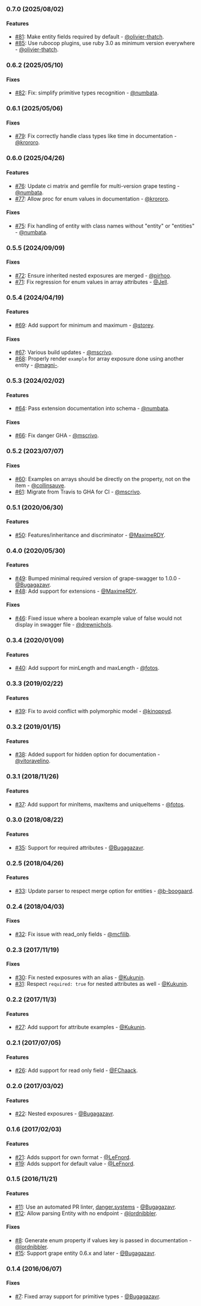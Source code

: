 ### 0.7.0 (2025/08/02)

#### Features

* [#81](https://github.com/ruby-grape/grape-swagger-entity/pull/81): Make entity fields required by default - [@olivier-thatch](https://github.com/olivier-thatch).
* [#85](https://github.com/ruby-grape/grape-swagger-entity/pull/85): Use rubocop plugins, use ruby 3.0 as minimum version everywhere - [@olivier-thatch](https://github.com/olivier-thatch).

### 0.6.2 (2025/05/10)

#### Fixes

* [#82](https://github.com/ruby-grape/grape-swagger-entity/pull/82): Fix: simplify primitive types recognition - [@numbata](https://github.com/numbata).

### 0.6.1 (2025/05/06)

#### Fixes

* [#79](https://github.com/ruby-grape/grape-swagger-entity/pull/79): Fix correctly handle class types like time in documentation - [@krororo](https://github.com/krororo).

### 0.6.0 (2025/04/26)

#### Features

* [#76](https://github.com/ruby-grape/grape-swagger-entity/pull/76): Update ci matrix and gemfile for multi-version grape testing - [@numbata](https://github.com/numbata).
* [#77](https://github.com/ruby-grape/grape-swagger-entity/pull/77): Allow proc for enum values in documentation - [@krororo](https://github.com/krororo).

#### Fixes

* [#75](https://github.com/ruby-grape/grape-swagger-entity/pull/75): Fix handling of entity with class names without "entity" or "entities" - [@numbata](https://github.com/numbata).

### 0.5.5 (2024/09/09)

#### Fixes

* [#72](https://github.com/ruby-grape/grape-swagger-entity/pull/72): Ensure inherited nested exposures are merged - [@pirhoo](https://github.com/pirhoo).
* [#71](https://github.com/ruby-grape/grape-swagger-entity/pull/71): Fix regression for enum values in array attributes - [@Jell](https://github.com/Jell).

### 0.5.4 (2024/04/19)

#### Features

* [#69](https://github.com/ruby-grape/grape-swagger-entity/pull/69): Add support for minimum and maximum - [@storey](https://github.com/storey).

#### Fixes

* [#67](https://github.com/ruby-grape/grape-swagger-entity/pull/67): Various build updates - [@mscrivo](https://github.com/mscrivo).
* [#68](https://github.com/ruby-grape/grape-swagger-entity/pull/68): Properly render `example` for array exposure done using another entity - [@magni-](https://github.com/magni-).

### 0.5.3 (2024/02/02)

#### Features

* [#64](https://github.com/ruby-grape/grape-swagger-entity/pull/64): Pass extension documentation into schema - [@numbata](https://github.com/numbata).

#### Fixes

* [#66](https://github.com/ruby-grape/grape-swagger-entity/pull/66): Fix danger GHA - [@mscrivo](https://github.com/mscrivo).

### 0.5.2 (2023/07/07)

#### Fixes

* [#60](https://github.com/ruby-grape/grape-swagger-entity/pull/60): Examples on arrays should be directly on the property, not on the item - [@collinsauve](https://github.com/collinsauve).
* [#61](https://github.com/ruby-grape/grape-swagger-entity/pull/61): Migrate from Travis to GHA for CI - [@mscrivo](https://github.com/mscrivo).

### 0.5.1 (2020/06/30)

#### Features

* [#50](https://github.com/ruby-grape/grape-swagger-entity/pull/50): Features/inheritance and discriminator - [@MaximeRDY](https://github.com/MaximeRDY).

### 0.4.0 (2020/05/30)

#### Features

* [#49](https://github.com/ruby-grape/grape-swagger-entity/pull/49): Bumped minimal required version of grape-swagger to 1.0.0 - [@Bugagazavr](https://github.com/Bugagazavr).
* [#48](https://github.com/ruby-grape/grape-swagger-entity/pull/48): Add support for extensions - [@MaximeRDY](https://github.com/MaximeRDY).

#### Fixes

* [#46](https://github.com/ruby-grape/grape-swagger-entity/pull/46): Fixed issue where a boolean example value of false would not display in swagger file - [@drewnichols](https://github.com/drewnichols).

### 0.3.4 (2020/01/09)

#### Features

* [#40](https://github.com/ruby-grape/grape-swagger-entity/pull/40): Add support for minLength and maxLength - [@fotos](https://github.com/fotos).

### 0.3.3 (2019/02/22)

#### Features

* [#39](https://github.com/ruby-grape/grape-swagger-entity/pull/39): Fix to avoid conflict with polymorphic model - [@kinoppyd](https://github.com/kinoppyd).

### 0.3.2 (2019/01/15)

#### Features

* [#38](https://github.com/ruby-grape/grape-swagger-entity/pull/38): Added support for hidden option for documentation - [@vitoravelino](https://github.com/vitoravelino).

### 0.3.1 (2018/11/26)

#### Features

* [#37](https://github.com/ruby-grape/grape-swagger-entity/pull/37): Add support for minItems, maxItems and uniqueItems - [@fotos](https://github.com/fotos).

### 0.3.0 (2018/08/22)

#### Features

* [#35](https://github.com/ruby-grape/grape-swagger-entity/pull/35): Support for required attributes - [@Bugagazavr](https://github.com/Bugagazavr).

### 0.2.5 (2018/04/26)

#### Features

* [#33](https://github.com/ruby-grape/grape-swagger-entity/pull/33): Update parser to respect merge option for entities - [@b-boogaard](https://github.com/b-boogaard).

### 0.2.4 (2018/04/03)

#### Fixes

* [#32](https://github.com/ruby-grape/grape-swagger-entity/pull/32): Fix issue with read_only fields - [@mcfilib](https://github.com/mcfilib).

### 0.2.3 (2017/11/19)

#### Fixes

* [#30](https://github.com/ruby-grape/grape-swagger-entity/pull/30): Fix nested exposures with an alias - [@Kukunin](https://github.com/Kukunin).
* [#31](https://github.com/ruby-grape/grape-swagger-entity/pull/31): Respect `required: true` for nested attributes as well - [@Kukunin](https://github.com/Kukunin).

### 0.2.2 (2017/11/3)

#### Features

* [#27](https://github.com/ruby-grape/grape-swagger-entity/pull/27): Add support for attribute examples - [@Kukunin](https://github.com/Kukunin).

### 0.2.1 (2017/07/05)

#### Features

* [#26](https://github.com/ruby-grape/grape-swagger-entity/pull/26): Add support for read only field - [@FChaack](https://github.com/FChaack).

### 0.2.0 (2017/03/02)

#### Features

* [#22](https://github.com/ruby-grape/grape-swagger-entity/pull/22): Nested exposures - [@Bugagazavr](https://github.com/Bugagazavr).

### 0.1.6 (2017/02/03)

#### Features

* [#21](https://github.com/ruby-grape/grape-swagger-entity/pull/21): Adds support for own format - [@LeFnord](https://github.com/LeFnord).
* [#19](https://github.com/ruby-grape/grape-swagger-entity/pull/19): Adds support for default value - [@LeFnord](https://github.com/LeFnord).

### 0.1.5 (2016/11/21)

#### Features

* [#11](https://github.com/ruby-grape/grape-swagger-entity/pull/11): Use an automated PR linter, [danger.systems](http://danger.systems) - [@Bugagazavr](https://github.com/Bugagazavr).
* [#12](https://github.com/ruby-grape/grape-swagger-entity/pull/12): Allow parsing Entity with no endpoint - [@lordnibbler](https://github.com/lordnibbler).

#### Fixes

* [#8](https://github.com/ruby-grape/grape-swagger-entity/pull/8): Generate enum property if values key is passed in documentation - [@lordnibbler](https://github.com/lordnibbler).
* [#15](https://github.com/ruby-grape/grape-swagger-entity/pull/15): Support grape entity 0.6.x and later - [@Bugagazavr](https://github.com/Bugagazavr).

### 0.1.4 (2016/06/07)

#### Fixes

* [#7](https://github.com/ruby-grape/grape-swagger-entity/pull/7): Fixed array support for primitive types - [@Bugagazavr](https://github.com/Bugagazavr).
